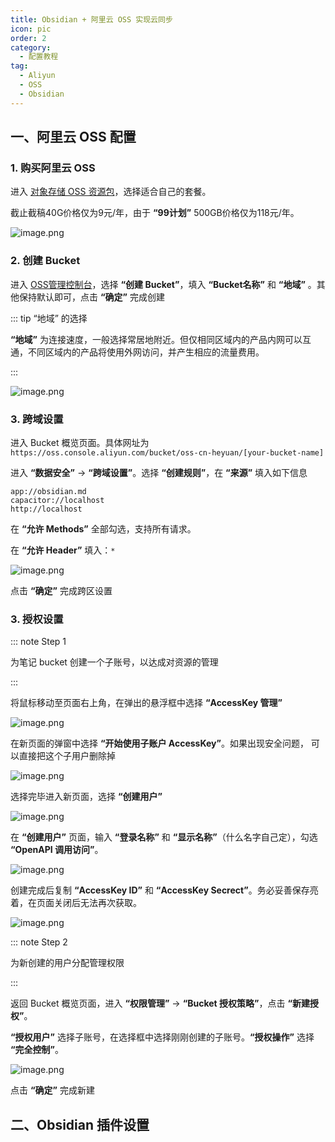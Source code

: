 ```yaml
---
title: Obsidian + 阿里云 OSS 实现云同步
icon: pic
order: 2
category:
  - 配置教程
tag:
  - Aliyun
  - OSS
  - Obsidian
---
```


## 一、阿里云 OSS 配置

### 1. 购买阿里云 OSS

进入 [对象存储 OSS 资源包](https://common-buy.aliyun.com/?spm=5176.7933691.J_5253785160.2.31174c59Y8lFmm&commodityCode=ossbag#/buy)，选择适合自己的套餐。

截止截稿40G价格仅为9元/年，由于 **“99计划”** 500GB价格仅为118元/年。

![image.png](https://cdn.jsdelivr.net/gh/shenbourne/Image-Hosting-Service@main/blog/202407122251892.png)

### 2. 创建 Bucket

进入 [OSS管理控制台](https://oss.console.aliyun.com/overview)，选择 **“创建 Bucket”**，填入 **“Bucket名称”** 和 **“地域”** 。其他保持默认即可，点击 **“确定”** 完成创建

::: tip “地域” 的选择

**“地域”** 为连接速度，一般选择常居地附近。但仅相同区域内的产品内网可以互通，不同区域内的产品将使用外网访问，并产生相应的流量费用。

:::

![image.png](https://cdn.jsdelivr.net/gh/shenbourne/Image-Hosting-Service@main/blog/202407122302780.png)


### 3. 跨域设置

进入 Bucket 概览页面。具体网址为 `https://oss.console.aliyun.com/bucket/oss-cn-heyuan/[your-bucket-name]`

进入 **“数据安全”** -> **“跨域设置”**。选择 **“创建规则”**，在 **“来源”** 填入如下信息

```
app://obsidian.md
capacitor://localhost
http://localhost
```

在 **“允许 Methods”** 全部勾选，支持所有请求。

在 **“允许 Header”** 填入：`*`

![image.png](https://cdn.jsdelivr.net/gh/shenbourne/Image-Hosting-Service@main/blog/202407122313984.png)

点击 **“确定”** 完成跨区设置

### 3. 授权设置

::: note Step 1

为笔记 bucket 创建一个子账号，以达成对资源的管理

:::

将鼠标移动至页面右上角，在弹出的悬浮框中选择 **“AccessKey 管理”**

![image.png](https://cdn.jsdelivr.net/gh/shenbourne/Image-Hosting-Service@main/blog/202407122333781.png)

在新页面的弹窗中选择 **“开始使用子账户 AccessKey”**。如果出现安全问题， 可以直接把这个子用户删除掉

![image.png](https://cdn.jsdelivr.net/gh/shenbourne/Image-Hosting-Service@main/blog/202407122335490.png)

选择完毕进入新页面，选择 **“创建用户”**

![image.png](https://cdn.jsdelivr.net/gh/shenbourne/Image-Hosting-Service@main/blog/202407122337600.png)

在 **“创建用户”** 页面，输入 **“登录名称”** 和 **“显示名称”**（什么名字自己定），勾选 **“OpenAPI 调用访问”**。

![image.png](https://cdn.jsdelivr.net/gh/shenbourne/Image-Hosting-Service@main/blog/202407122343017.png)

创建完成后复制 **“AccessKey ID”** 和 **“AccessKey Secrect”**。务必妥善保存亮着，在页面关闭后无法再次获取。

![image.png](https://cdn.jsdelivr.net/gh/shenbourne/Image-Hosting-Service@main/blog/202407122347395.png)

::: note Step 2

为新创建的用户分配管理权限

:::

返回 Bucket 概览页面，进入 **“权限管理”** -> **“Bucket 授权策略”**，点击 **“新建授权”**。

**“授权用户”** 选择子账号，在选择框中选择刚刚创建的子账号。**“授权操作”** 选择 **“完全控制”**。

![image.png](https://cdn.jsdelivr.net/gh/shenbourne/Image-Hosting-Service@main/blog/202407140045290.png)

点击 **“确定”** 完成新建

## 二、Obsidian 插件设置

<!-- @include: ../appendix/Obsidian-Plugins.md#RemotelySave -->



